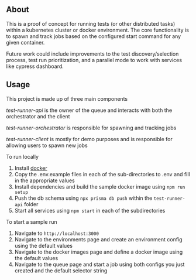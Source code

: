 ## About

This is a proof of concept for running tests (or other distributed tasks) within a kubernetes cluster or docker environment. The core functionality is to spawn and track jobs based on the configured start command for any given container. 

Future work could include improvements to the test discovery/selection process, test run prioritization, and a parallel mode to work with services like cypress dashboard.

## Usage

This project is made up of three main components

*test-runner-api* is the owner of the queue and interacts with both the orchestrator and the client

*test-runner-orchestrator* is responsible for spawning and tracking jobs

*test-runner-client* is mostly for demo purposes and is responsible for allowing users to spawn new jobs

To run locally
1. Install [docker](https://docs.docker.com/install/)
1. Copy the .env.example files in each of the sub-directories to .env and fill in the appropriate values
1. Install dependencies and build the sample docker image using `npm run setup`
1. Push the db schema using `npx prisma db push` within the `test-runner-api` folder
1. Start all services using `npm start` in each of the subdirectories

To start a sample run
1. Navigate to `http://localhost:3000` 
1. Navigate to the environments page and create an environment config using the default values
1. Navigate to the docker images page and define a docker image using the default values
1. Navigate to the queue page and start a job using both configs you just created and the default selector string

